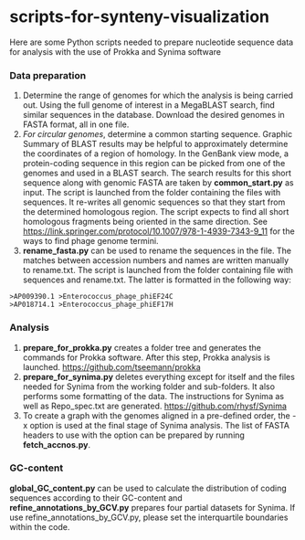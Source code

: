 # scripts-for-synteny-visualization
Here are some Python scripts needed to prepare nucleotide sequence data for analysis with the use of Prokka and Synima software

### Data preparation
1. Determine the range of genomes for which the analysis is being carried out. Using the full genome of interest in a MegaBLAST search, find similar sequences in the database. Download the desired genomes in FASTA format, all in one file.
2. *For circular genomes*, determine a common starting sequence. Graphic Summary of BLAST results may be helpful to approximately determine the coordinates of a region of homology. In the GenBank view mode, a protein-coding sequence in this region can be picked from one of the genomes and used in a BLAST search. The search results for this short sequence along with genomic FASTA are taken by **common_start.py** as input. The script is launched from the folder containing the files with sequences. It re-writes all genomic sequences so that they start from the determined homologous region. The script expects to find all short homologous fragments being oriented in the same direction. See https://link.springer.com/protocol/10.1007/978-1-4939-7343-9_11 for the ways to find phage genome termini.
3. **rename_fasta.py** can be used to rename the sequences in the file. The matches between accession numbers and names are written manually to rename.txt. The script is launched from the folder containing file with sequences and rename.txt. The latter is formatted in the following way:

```
>AP009390.1	>Enterococcus_phage_phiEF24C
>AP018714.1	>Enterococcus_phage_phiEF17H
```

### Analysis
1. **prepare_for_prokka.py** creates a folder tree and generates the commands for Prokka software. After this step, Prokka analysis is launched. https://github.com/tseemann/prokka
2. **prepare_for_synima.py** deletes everything except for itself and the files needed for Synima from the working folder and sub-folders. It also performs some formatting of the data. The instructions for Synima as well as Repo_spec.txt are generated. https://github.com/rhysf/Synima
3. To create a graph with the genomes aligned in a pre-defined order, the -x option is used at the final stage of Synima analysis. The list of FASTA headers to use with the option can be prepared by running **fetch_accnos.py**.

### GC-content
**global_GC_content.py** can be used to calculate the distribution of coding sequences according to their GC-content and **refine_annotations_by_GCV.py** prepares four partial datasets for Synima. If use refine_annotations_by_GCV.py, please set the interquartile boundaries within the code.
